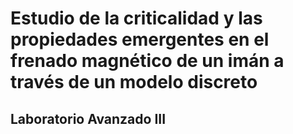 # Estudio de la criticalidad y las propiedades emergentes en el frenado magnético de un imán a través de un modelo discreto
## Laboratorio Avanzado III 


